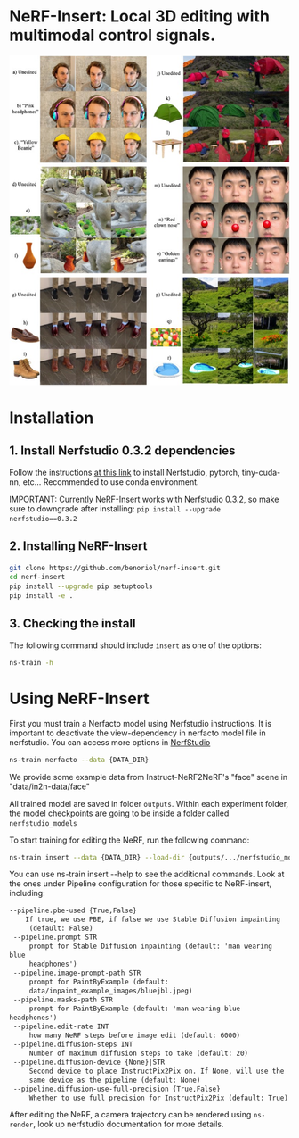 

 # NeRF-Insert: Local 3D editing with multimodal control signals.
 

![results](repoimg/results.jpeg)

# Installation

## 1. Install Nerfstudio 0.3.2 dependencies

Follow the instructions [at this link](https://docs.nerf.studio/quickstart/installation.html) to install Nerfstudio, pytorch, tiny-cuda-nn, etc... Recommended to use conda environment. 

IMPORTANT: Currently NeRF-Insert works with Nerfstudio 0.3.2, so make sure to downgrade after installing:
`pip install --upgrade nerfstudio==0.3.2`

## 2. Installing NeRF-Insert


```bash
git clone https://github.com/benoriol/nerf-insert.git
cd nerf-insert
pip install --upgrade pip setuptools
pip install -e .
```

## 3. Checking the install

The following command should include `insert` as one of the options:
```bash
ns-train -h
```

# Using NeRF-Insert

First you must train a Nerfacto model using Nerfstudio instructions. It is important to deactivate the view-dependency in nerfacto model file in nerfstudio.
You can access more options in [NerfStudio](https://docs.nerf.studio/quickstart/first_nerf.html)
```bash
ns-train nerfacto --data {DATA_DIR}
```
We provide some example data from Instruct-NeRF2NeRF's "face" scene in "data/in2n-data/face"

All trained model are saved in folder ```outputs```. Within each experiment folder, the model checkpoints are going to be inside a folder called ```nerfstudio_models```

To start training for editing the NeRF, run the following command:

```bash
ns-train insert --data {DATA_DIR} --load-dir {outputs/.../nerfstudio_models}
```

You can use ns-train insert --help to see the additional commands. Look at the ones under Pipeline configuration for those specific to NeRF-insert, including:
```
--pipeline.pbe-used {True,False}                                        
    If true, we use PBE, if false we use Stable Diffusion impainting   
     (default: False)                                                  
 --pipeline.prompt STR                                                  
     prompt for Stable Diffusion inpainting (default: 'man wearing blue
     headphones')                                                      
 --pipeline.image-prompt-path STR                                      
     prompt for PaintByExample (default:                                
     data/inpaint_example_images/bluejbl.jpeg)                         
 --pipeline.masks-path STR                                             
     prompt for PaintByExample (default: 'man wearing blue headphones')
 --pipeline.edit-rate INT                                              
     how many NeRF steps before image edit (default: 6000)                      
 --pipeline.diffusion-steps INT                                         
     Number of maximum diffusion steps to take (default: 20)                                                            
 --pipeline.diffusion-device {None}|STR                                 
     Second device to place InstructPix2Pix on. If None, will use the  
     same device as the pipeline (default: None)
 --pipeline.diffusion-use-full-precision {True,False}                 
     Whether to use full precision for InstructPix2Pix (default: True)
```




After editing the NeRF, a camera trajectory can be rendered using ```ns-render```, look up nerfstudio documentation for more details.

